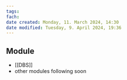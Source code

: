 ```yaml
---
tags: 
fach: 
date created: Monday, 11. March 2024, 14:30
date modified: Tuesday, 9. April 2024, 19:36
---
```


## Module
- [[DBS]]
- other modules following soon 

